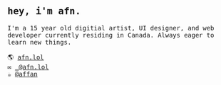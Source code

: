 <samp>
 <h2>
  hey, i'm afn.
 </h2>
  I'm a 15 year old digitial artist, UI designer, and web developer currently residing in Canada. Always eager to learn new things.
 <br />
  <br />
 🌎 <a href="https://afn.lol" target="_blank">afn.lol</a>
 <br/>
  ✉️ <a href="mailto:afn.lol" target="_blank">_@afn.lol</a>
  <br/>
  ☕️ <a href="https://ko-fi.com/affan" target="_blank">@affan</a>
</samp>
